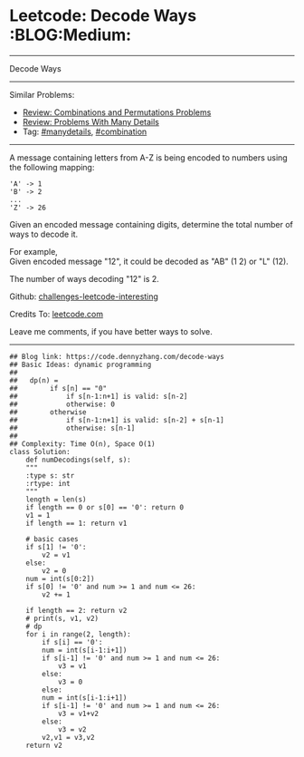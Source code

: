 
# Leetcode: Decode Ways     :BLOG:Medium:

---

Decode Ways  

---

Similar Problems:  

-   [Review: Combinations and Permutations Problems](https://code.dennyzhang.com/review-combination)
-   [Review: Problems With Many Details](https://code.dennyzhang.com/review-manydetails)
-   Tag: [#manydetails](https://code.dennyzhang.com/tag/manydetails), [#combination](https://code.dennyzhang.com/tag/combination)

---

A message containing letters from A-Z is being encoded to numbers using the following mapping:  

    'A' -> 1
    'B' -> 2
    ...
    'Z' -> 26

Given an encoded message containing digits, determine the total number of ways to decode it.  

For example,  
Given encoded message "12", it could be decoded as "AB" (1 2) or "L" (12).  

The number of ways decoding "12" is 2.  

Github: [challenges-leetcode-interesting](https://github.com/DennyZhang/challenges-leetcode-interesting/tree/master/problems/decode-ways)  

Credits To: [leetcode.com](https://leetcode.com/problems/decode-ways/description/)  

Leave me comments, if you have better ways to solve.  

---

    ## Blog link: https://code.dennyzhang.com/decode-ways
    ## Basic Ideas: dynamic programming
    ##   
    ##   dp(n) = 
    ##        if s[n] == "0"
    ##            if s[n-1:n+1] is valid: s[n-2]
    ##            otherwise: 0
    ##        otherwise
    ##            if s[n-1:n+1] is valid: s[n-2] + s[n-1]
    ##            otherwise: s[n-1]
    ##
    ## Complexity: Time O(n), Space O(1)
    class Solution:
        def numDecodings(self, s):
    	"""
    	:type s: str
    	:rtype: int
    	"""
    	length = len(s)
    	if length == 0 or s[0] == '0': return 0
    	v1 = 1
    	if length == 1: return v1
    
    	# basic cases
    	if s[1] != '0':
    	    v2 = v1
    	else:
    	    v2 = 0
    	num = int(s[0:2])
    	if s[0] != '0' and num >= 1 and num <= 26:
    	    v2 += 1
    
    	if length == 2: return v2
    	# print(s, v1, v2)
    	# dp
    	for i in range(2, length):
    	    if s[i] == '0':
    		num = int(s[i-1:i+1])
    		if s[i-1] != '0' and num >= 1 and num <= 26:
    		    v3 = v1
    		else:
    		    v3 = 0
    	    else:
    		num = int(s[i-1:i+1])
    		if s[i-1] != '0' and num >= 1 and num <= 26:
    		    v3 = v1+v2
    		else:
    		    v3 = v2
    	    v2,v1 = v3,v2
    	return v2

